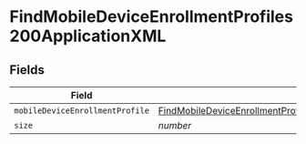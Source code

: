# FindMobileDeviceEnrollmentProfiles200ApplicationXML


## Fields

| Field                                                                                                                                                                                           | Type                                                                                                                                                                                            | Required                                                                                                                                                                                        | Description                                                                                                                                                                                     | Example                                                                                                                                                                                         |
| ----------------------------------------------------------------------------------------------------------------------------------------------------------------------------------------------- | ----------------------------------------------------------------------------------------------------------------------------------------------------------------------------------------------- | ----------------------------------------------------------------------------------------------------------------------------------------------------------------------------------------------- | ----------------------------------------------------------------------------------------------------------------------------------------------------------------------------------------------- | ----------------------------------------------------------------------------------------------------------------------------------------------------------------------------------------------- |
| `mobileDeviceEnrollmentProfile`                                                                                                                                                                 | [FindMobileDeviceEnrollmentProfiles200ApplicationXMLMobileDeviceEnrollmentProfile](../../models/operations/findmobiledeviceenrollmentprofiles200applicationxmlmobiledeviceenrollmentprofile.md) | :heavy_minus_sign:                                                                                                                                                                              | N/A                                                                                                                                                                                             |                                                                                                                                                                                                 |
| `size`                                                                                                                                                                                          | *number*                                                                                                                                                                                        | :heavy_minus_sign:                                                                                                                                                                              | N/A                                                                                                                                                                                             | 1                                                                                                                                                                                               |